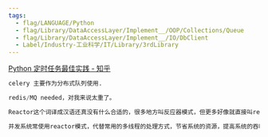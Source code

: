 ```yaml
---
tags:
  - flag/LANGUAGE/Python
  - flag/Library/DataAccessLayer/Implement__/OOP/Collections/Queue
  - flag/Library/DataAccessLayer/Implement__/IO/DbClient
  - Label/Industry-工业科学/IT/Library/3rdLibrary
---
```


[Python 定时任务最佳实践 - 知乎](https://zhuanlan.zhihu.com/p/92152648)


```python
celery 主要作为分布式队列使用.

redis/MQ needed，对我来说太重了。

Reactor这个词译成汉语还真没有什么合适的，很多地方叫反应器模式，但更多好像就直接叫reactor模式了，其实我觉着叫应答者模式更好理解一些。Reactor 是基于事件驱动模型的。

并发系统常使用reactor模式，代替常用的多线程的处理方式，节省系统的资源，提高系统的吞吐量。




```